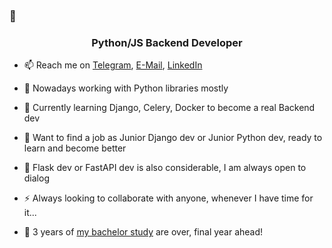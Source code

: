 ### 👋

<!--
**genndy007/genndy007** is a ✨ _special_ ✨ repository because its `README.md` (this file) appears on your GitHub profile.

Here are some ideas to get you started:

- 🔭 I’m currently working on ...
- 🌱 I’m currently learning ...
- 👯 I’m looking to collaborate on ...
- 🤔 I’m looking for help with ...
- 💬 Ask me about ...
- 📫 How to reach me: ...
- 😄 Pronouns: ...
- ⚡ Fun fact: ...
-->


<h3 align="center">Python/JS Backend Developer</h3>

- 📫 Reach me on [Telegram](https://t.me/vimacs), [E-Mail](mailto:kochevgenazp@gmail.com), [LinkedIn](https://www.linkedin.com/in/hennadii-kochev-40364b192/)

- 🔭 Nowadays working with Python libraries mostly
- 🌱 Currently learning Django, Celery, Docker to become a real Backend dev
- 👯 Want to find a job as Junior Django dev or Junior Python dev, ready to learn and become better
- 👯 Flask dev or FastAPI dev is also considerable, I am always open to dialog
- ⚡ Always looking to collaborate with anyone, whenever I have time for it...
- 🤔 3 years of [my bachelor study](https://kpi.ua/ru/fiot) are over, final year ahead!
